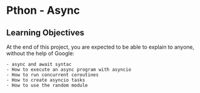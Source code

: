 # Pthon - Async
## Learning Objectives

At the end of this project, you are expected to be able to explain to anyone, without the help of Google:

    - async and await syntac 
    - How to execute an async program with asyncio
    - How to run concurrent coroutines
    - How to create asyncio tasks
    - How to use the random module